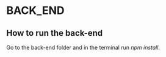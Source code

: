 # BACK_END

## How to run the back-end

Go to the back-end folder and in the terminal run _npm install_.
